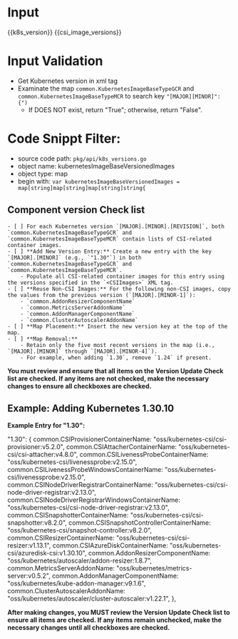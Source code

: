 

# Input 
<KubernetesVersion>{{k8s_version}}</KubernetesVersion>
<CSIImages>{{csi_image_versions}}</CSIImages>

# Input Validation
- Get Kubernetes version in xml tag <KubernetesVersion>
- Examinate the map `common.KubernetesImageBaseTypeGCR` and `common.KubernetesImageBaseTypeMCR` to search key `"[MAJOR][MINOR]": {")`
	- If DOES NOT exist, return "True"; otherwise, return "False".

# Code Snippt Filter:
   - source code path: `pkg/api/k8s_versions.go`
   - object name: kubernetesImageBaseVersionedImages
   - object type: map
   - begin with: `var kubernetesImageBaseVersionedImages = map[string]map[string]map[string]string{`


## Component version Check list
	
	- [ ] For each Kubernetes version `[MAJOR].[MINOR].[REVISION]`, both `common.KubernetesImageBaseTypeGCR` and `common.KubernetesImageBaseTypeMCR` contain lists of CSI-related container images.
    - [ ] **Add New Version Entry:** Create a new entry with the key `[MAJOR].[MINOR]` (e.g., `"1.30"`) in both `common.KubernetesImageBaseTypeGCR` and `common.KubernetesImageBaseTypeMCR`.
        - Populate all CSI-related container images for this entry using the versions specified in the `<CSIImages>` XML tag.
    - [ ] **Reuse Non-CSI Images:** For the following non-CSI images, copy the values from the previous version (`[MAJOR].[MINOR-1]`):
        - `common.AddonResizerComponentName`
        - `common.MetricsServerAddonName`
        - `common.AddonManagerComponentName`
        - `common.ClusterAutoscalerAddonName`
    - [ ] **Map Placement:** Insert the new version key at the top of the map.
    - [ ] **Map Removal:**  
        - Retain only the five most recent versions in the map (i.e., `[MAJOR].[MINOR]` through `[MAJOR].[MINOR-4]`).  
        - For example, when adding `1.30`, remove `1.24` if present.

**You must review and ensure that all items on the **Version Update Check list** are checked. If any items are not checked, make the necessary changes to ensure all checkboxes are checked.**

## Example: Adding Kubernetes 1.30.10

**Example Entry for "1.30":**

"1.30": {
    common.CSIProvisionerContainerName:                "oss/kubernetes-csi/csi-provisioner:v5.2.0",
    common.CSIAttacherContainerName:                   "oss/kubernetes-csi/csi-attacher:v4.8.0",
    common.CSILivenessProbeContainerName:              "oss/kubernetes-csi/livenessprobe:v2.15.0",
    common.CSILivenessProbeWindowsContainerName:       "oss/kubernetes-csi/livenessprobe:v2.15.0",
    common.CSINodeDriverRegistrarContainerName:        "oss/kubernetes-csi/csi-node-driver-registrar:v2.13.0",
    common.CSINodeDriverRegistrarWindowsContainerName: "oss/kubernetes-csi/csi-node-driver-registrar:v2.13.0",
    common.CSISnapshotterContainerName:                "oss/kubernetes-csi/csi-snapshotter:v8.2.0",
    common.CSISnapshotControllerContainerName:         "oss/kubernetes-csi/snapshot-controller:v8.2.0",
    common.CSIResizerContainerName:                    "oss/kubernetes-csi/csi-resizer:v1.13.1",
    common.CSIAzureDiskContainerName:                  "oss/kubernetes-csi/azuredisk-csi:v1.30.10",
    common.AddonResizerComponentName:                  "oss/kubernetes/autoscaler/addon-resizer:1.8.7",
    common.MetricsServerAddonName:                     "oss/kubernetes/metrics-server:v0.5.2",
    common.AddonManagerComponentName:                  "oss/kubernetes/kube-addon-manager:v9.1.6",
    common.ClusterAutoscalerAddonName:                 "oss/kubernetes/autoscaler/cluster-autoscaler:v1.22.1",
},


**After making changes, you MUST review the **Version Update Check list** to ensure all items are checked. If any items remain unchecked, make the necessary changes until all checkboxes are checked.**

